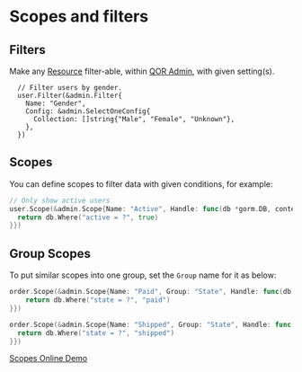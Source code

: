 # Scopes and filters

## Filters

Make any [Resource](../chapter2/resource-intro.md) filter-able, within [QOR Admin](../chapter2/setup.md), with given setting(s).

```
  // Filter users by gender.
  user.Filter(&admin.Filter{
    Name: "Gender",
    Config: &admin.SelectOneConfig{
      Collection: []string{"Male", "Female", "Unknown"},
    },
  })
```

## Scopes

You can define scopes to filter data with given conditions, for example:

```go
// Only show active users
user.Scope(&admin.Scope{Name: "Active", Handle: func(db *gorm.DB, context *qor.Context) *gorm.DB {
  return db.Where("active = ?", true)
}})
```

## Group Scopes

To put similar scopes into one group, set the `Group` name for it as below:

```go
order.Scope(&admin.Scope{Name: "Paid", Group: "State", Handle: func(db *gorm.DB, context *qor.Context) *gorm.DB {
    return db.Where("state = ?", "paid")
}})

order.Scope(&admin.Scope{Name: "Shipped", Group: "State", Handle: func(db *gorm.DB, context *qor.Context) *gorm.DB {
  return db.Where("state = ?", "shipped")
}})
```

[Scopes Online Demo](http://demo.getqor.com/admin/products)
